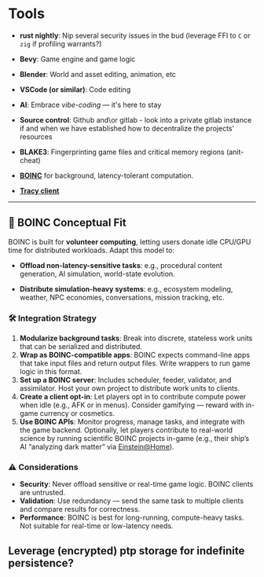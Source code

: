 # Tools

- **rust nightly**: Nip several security issues in the bud (leverage FFI to `C` or `zig` if profiling warrants?)

- **Bevy**: Game engine and game logic
- **Blender**: World and asset editing, animation, etc
- **VSCode (or similar)**: Code editing
- **AI**: Embrace *vibe-coding* — it's here to stay
- **Source control**: Github and\or gitlab - look into a private gitlab instance if and when we have established how to decentralize the projects' resources
- **BLAKE3**: Fingerprinting game files and critical memory regions (anit-cheat)
- [**BOINC**](https://github.com/BOINC/boinc.git) for background, latency-tolerant computation.
- [**Tracy client**](https://github.com/nagisa/rust_tracy_client)

---

## 🧠 BOINC Conceptual Fit

BOINC is built for **volunteer computing**, letting users donate idle CPU/GPU time for distributed workloads. Adapt this model to:

- **Offload non-latency-sensitive tasks**: e.g., procedural content generation, AI simulation, world-state evolution.

- **Distribute simulation-heavy systems**: e.g., ecosystem modeling, weather, NPC economies, conversations, mission tracking, etc.

### 🛠️ Integration Strategy

1. **Modularize background tasks**: Break into discrete, stateless work units that can be serialized and distributed.
2. **Wrap as BOINC-compatible apps**: BOINC expects command-line apps that take input files and return output files. Write wrappers to run game logic in this format.
3. **Set up a BOINC server**: Includes scheduler, feeder, validator, and assimilator. Host your own project to distribute work units to clients.
4. **Create a client opt-in**: Let players opt in to contribute compute power when idle (e.g., AFK or in menus). Consider gamifying — reward with in-game currency or cosmetics.
5. **Use BOINC APIs**: Monitor progress, manage tasks, and integrate with the game backend. Optionally, let players contribute to real-world science by running scientific BOINC projects in-game (e.g., their ship’s AI “analyzing dark matter” via [Einstein@Home](https://einsteinathome.org)).

### ⚠️ Considerations

- **Security**: Never offload sensitive or real-time game logic. BOINC clients are untrusted.
- **Validation**: Use redundancy — send the same task to multiple clients and compare results for correctness.
- **Performance**: BOINC is best for long-running, compute-heavy tasks. Not suitable for real-time or low-latency needs.

## Leverage (encrypted) ptp storage for **indefinite** persistence?
